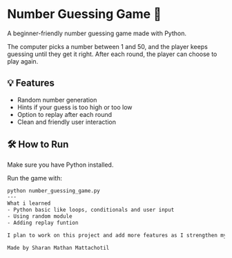 # Number Guessing Game 🎯

A beginner-friendly number guessing game made with Python.

The computer picks a number between 1 and 50, and the player keeps guessing until they get it right. After each round, the player can choose to play again.

## 💡 Features
- Random number generation
- Hints if your guess is too high or too low
- Option to replay after each round
- Clean and friendly user interaction

## 🛠️ How to Run
Make sure you have Python installed.

Run the game with:
```bash
python number_guessing_game.py
---
What i learned 
- Python basic like loops, conditionals and user input
- Using random module
- Adding replay funtion

I plan to work on this project and add more features as I strengthen my python skills.

Made by Sharan Mathan Mattachotil




